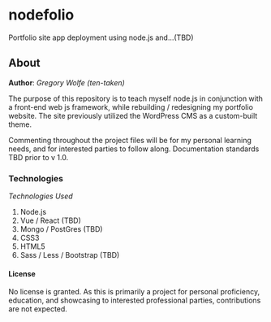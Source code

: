 # nodefolio
Portfolio site app deployment using node.js and...(TBD)

## About
**Author**: _Gregory Wolfe (ten-taken)_

The purpose of this repository is to teach myself node.js in conjunction with a front-end web js framework,
while rebuilding / redesigning my portfolio website.  The site previously utilized the WordPress CMS as a 
custom-built theme.

Commenting throughout the project files will be for my personal learning needs, and for interested parties to follow along.
Documentation standards TBD prior to v 1.0.

### Technologies
_Technologies Used_
1. Node.js
2. Vue / React (TBD)
3. Mongo / PostGres (TBD)
4. CSS3
5. HTML5
6. Sass / Less / Bootstrap (TBD)

#### License
No license is granted.  As this is primarily a project for personal proficiency, education, and
showcasing to interested professional parties, contributions are not expected.